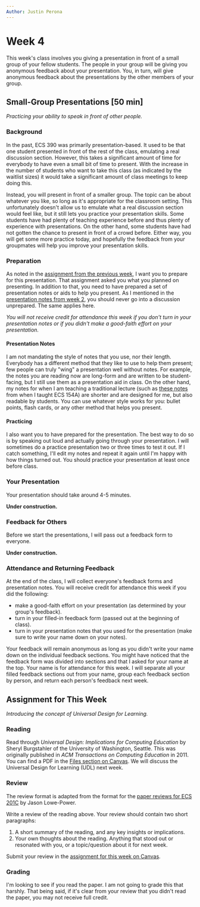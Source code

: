 ```yaml
---
Author: Justin Perona
---
```


# Week 4

This week's class involves you giving a presentation in front of a small group of your fellow students.
The people in your group will be giving you anonymous feedback about your presentation.
You, in turn, will give anonymous feedback about the presentations by the other members of your group.

## Small-Group Presentations [50 min]

*Practicing your ability to speak in front of other people.*

### Background

In the past, ECS 390 was primarily presentation-based.
It used to be that one student presented in front of the rest of the class, emulating a real discussion section.
However, this takes a significant amount of time for everybody to have even a small bit of time to present.
With the increase in the number of students who want to take this class (as indicated by the waitlist sizes) it would take a significant amount of class meetings to keep doing this.

Instead, you will present in front of a smaller group.
The topic can be about whatever you like, so long as it's appropriate for the classroom setting.
This unfortunately doesn't allow us to emulate what a real discussion section would feel like, but it still lets you practice your presentation skills.
Some students have had plenty of teaching experience before and thus plenty of experience with presentations.
On the other hand, some students have had not gotten the chance to present in front of a crowd before.
Either way, you will get some more practice today, and hopefully the feedback from your groupmates will help you improve your presentation skills.

### Preparation

As noted in the [assignment from the previous week](https://canvas.ucdavis.edu/courses/369850/assignments/372348), I want you to prepare for this presentation.
That assignment asked you what you planned on presenting.
In addition to that, you need to have prepared a set of presentation notes or aids to help you present.
As I mentioned in the [presentation notes from week 2](../notes/teaching-guidelines-responsibilities.pdf), you should never go into a discussion unprepared.
The same applies here.

*You will not receive credit for attendance this week if you don't turn in your presentation notes or if you didn't make a good-faith effort on your presentation.*

#### Presentation Notes

I am not mandating the style of notes that you use, nor their length.
Everybody has a different method that they like to use to help them present; few people can truly "wing" a presentation well without notes.
For example, the notes you are reading now are long-form and are written to be student-facing, but I still use them as a presentation aid in class.
On the other hand, my notes for when I am teaching a traditional lecture (such as [these notes](https://github.com/jlperona-teaching/ecs154a-ssii18/blob/master/notes/1.14.pdf) from when I taught ECS 154A) are shorter and are designed for me, but also readable by students.
You can use whatever style works for you: bullet points, flash cards, or any other method that helps you present.

#### Practicing

I also want you to have prepared for the presentation.
The best way to do so is by speaking out loud and actually going through your presentation.
I will sometimes do a practice presentation two or three times to test it out.
If I catch something, I'll edit my notes and repeat it again until I'm happy with how things turned out.
You should practice your presentation at least once before class.

### Your Presentation

Your presentation should take around 4-5 minutes.

**Under construction.**

### Feedback for Others

Before we start the presentations, I will pass out a feedback form to everyone.

**Under construction.**

### Attendance and Returning Feedback

At the end of the class, I will collect everyone's feedback forms and presentation notes.
You will receive credit for attendance this week if you did the following:

* make a good-faith effort on your presentation (as determined by your group's feedback).
* turn in your filled-in feedback form (passed out at the beginning of class).
* turn in your presentation notes that you used for the presentation (make sure to write your name down on your notes).

Your feedback will remain anonymous as long as you didn't write your name down on the individual feedback sections.
You might have noticed that the feedback form was divided into sections and that I asked for your name at the top.
Your name is for attendance for this week.
I will separate all your filled feedback sections out from your name, group each feedback section by person, and return each person's feedback next week.

## Assignment for This Week

*Introducing the concept of Universal Design for Learning.*

### Reading

Read through *Universal Design: Implications for Computing Education* by Sheryl Burgstahler of the University of Washington, Seattle.
This was originally published in *ACM Transactions on Computing Education* in 2011.
You can find a PDF in the [Files section on Canvas](https://canvas.ucdavis.edu/files/6661078/download?download_frd=1).
We will discuss the Universal Design for Learning (UDL) next week.

### Review

The review format is adapted from the format for the [paper reviews for ECS 201C](https://github.com/jlpteaching/ECS201C/blob/master/syllabus.md#paper-reviews) by Jason Lowe-Power.

Write a review of the reading above.
Your review should contain two short paragraphs:

1. A short summary of the reading, and any key insights or implications.
2. Your own thoughts about the reading. Anything that stood out or resonated with you, or a topic/question about it for next week.

Submit your review in the [assignment for this week on Canvas](https://canvas.ucdavis.edu/courses/369850/assignments/372349).

### Grading

I'm looking to see if you read the paper.
I am not going to grade this that harshly.
That being said, if it's clear from your review that you didn't read the paper, you may not receive full credit.
